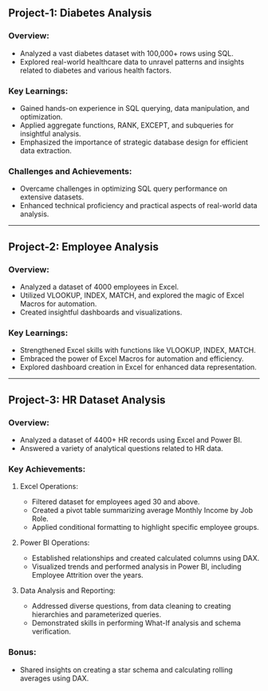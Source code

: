## Project-1: Diabetes Analysis

### Overview:
- Analyzed a vast diabetes dataset with 100,000+ rows using SQL.
- Explored real-world healthcare data to unravel patterns and insights related to diabetes and various health factors.

### Key Learnings:
- Gained hands-on experience in SQL querying, data manipulation, and optimization.
- Applied aggregate functions, RANK, EXCEPT, and subqueries for insightful analysis.
- Emphasized the importance of strategic database design for efficient data extraction.

### Challenges and Achievements:
- Overcame challenges in optimizing SQL query performance on extensive datasets.
- Enhanced technical proficiency and practical aspects of real-world data analysis.

---

## Project-2: Employee Analysis

### Overview:
- Analyzed a dataset of 4000 employees in Excel.
- Utilized VLOOKUP, INDEX, MATCH, and explored the magic of Excel Macros for automation.
- Created insightful dashboards and visualizations.

### Key Learnings:
- Strengthened Excel skills with functions like VLOOKUP, INDEX, MATCH.
- Embraced the power of Excel Macros for automation and efficiency.
- Explored dashboard creation in Excel for enhanced data representation.

---

## Project-3: HR Dataset Analysis

### Overview:
- Analyzed a dataset of 4400+ HR records using Excel and Power BI.
- Answered a variety of analytical questions related to HR data.

### Key Achievements:
1. Excel Operations:
   - Filtered dataset for employees aged 30 and above.
   - Created a pivot table summarizing average Monthly Income by Job Role.
   - Applied conditional formatting to highlight specific employee groups.

2. Power BI Operations:
   - Established relationships and created calculated columns using DAX.
   - Visualized trends and performed analysis in Power BI, including Employee Attrition over the years.

3. Data Analysis and Reporting:
   - Addressed diverse questions, from data cleaning to creating hierarchies and parameterized queries.
   - Demonstrated skills in performing What-If analysis and schema verification.

### Bonus:
- Shared insights on creating a star schema and calculating rolling averages using DAX.
